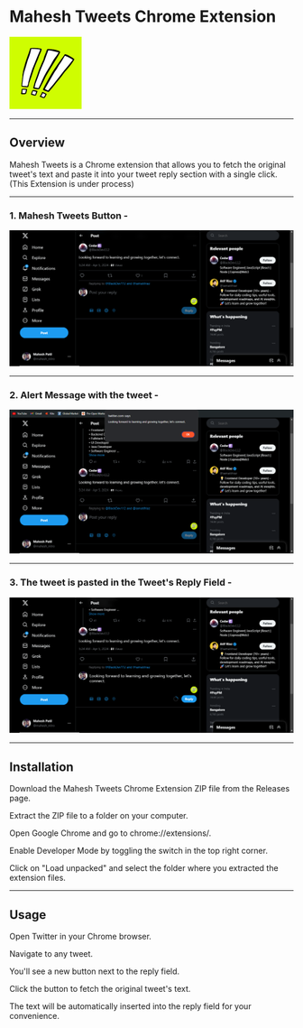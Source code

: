 ﻿# Mahesh Tweets Chrome Extension
<img src="/images/icon.png" alt="Mahesh Tweet Logo">
<hr>
<h2>Overview</h2>
Mahesh Tweets is a Chrome extension that allows you to fetch the original tweet's text and paste it into your tweet reply section with a single click.(This Extension is under process)
<hr>
<h3>1. Mahesh Tweets Button -</h3>
<img src="/images/button.png" alt="button">
<hr>
<h3>2. Alert Message with the tweet -</h3>
<img src="/images/alert.png" alt="alert">
<hr>
<h3>3. The tweet is pasted in the Tweet's Reply Field -</h3>
<img src="/images/paste.png" alt="button">
<hr>
<h2>Installation</h2>
<p>Download the Mahesh Tweets Chrome Extension ZIP file from the Releases page.</p>
<p>Extract the ZIP file to a folder on your computer.</p>
<p>Open Google Chrome and go to chrome://extensions/.</p>
<p>Enable Developer Mode by toggling the switch in the top right corner.</p>
<p>Click on "Load unpacked" and select the folder where you extracted the extension files.</p>
<hr>
<h2>Usage</h2>
<p>Open Twitter in your Chrome browser.</p>
<p>Navigate to any tweet.</p>
<p>You'll see a new button next to the reply field.</p>
<p>Click the button to fetch the original tweet's text.</p>
<p>The text will be automatically inserted into the reply field for your convenience.</p>
